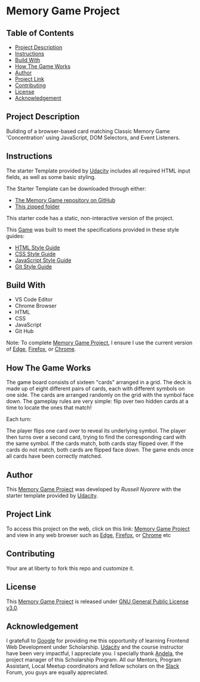 # Memory Game Project

## Table of Contents

* [Project Description](#project-description)
* [Instructions](#instructions)
* [Build With](#build-with)
* [How The Game Works](#How-The-Game-Works)
* [Author](#author)
* [Project Link](#project-link)
* [Contributing](#contributing)
* [License](#license)
* [Acknowledgement](#acknowledgement)

## Project Description

Building of a browser-based card matching Classic Memory Game 'Concentration' using JavaScript, DOM Selectors, and Event Listeners.

## Instructions

The starter Template provided by [Udacity](https://www.udacity.com/) includes all required HTML input fields, as well as some basic styling.

The Starter Template can be downloaded through either:

  * [The Memory Game repository on GitHub](https://github.com/udacity/fend-project-memory-game)
  * [This zipped folder](https://github.com/udacity/fend-project-memory-game/archive/master.zip)

This starter code has a static, non-interactive version of the project.

This [Game](https://neorusse.github.io/Memory-Game/) was built to meet the specifications provided in these style guides:

  * [HTML Style Guide](http://udacity.github.io/frontend-nanodegree-styleguide/index.html)
  * [CSS Style Guide](http://udacity.github.io/frontend-nanodegree-styleguide/css.html)
  * [JavaScript Style Guide](http://udacity.github.io/frontend-nanodegree-styleguide/javascript.html)
  * [Git Style Guide](https://udacity.github.io/git-styleguide/)
  
## Build With

  * VS Code Editor
  * Chrome Browser
  * HTML
  * CSS
  * JavaScript
  * Git Hub
  
Note: To complete [Memory Game Project](https://neorusse.github.io/Memory-Game/), I ensure I use the current version of [Edge](https://www.microsoft.com/en-us/download/details.aspx?id=48126), [Firefox](https://www.mozilla.org/en-US/firefox/new/), or [Chrome](https://support.google.com/chrome/answer/95346?hl=en).
  
## How The Game Works

The game board consists of sixteen "cards" arranged in a grid. The deck is made up of eight different pairs of cards, each with different symbols on one side. The cards are arranged randomly on the grid with the symbol face down. The gameplay rules are very simple: flip over two hidden cards at a time to locate the ones that match!

Each turn:

The player flips one card over to reveal its underlying symbol.
The player then turns over a second card, trying to find the corresponding card with the same symbol.
If the cards match, both cards stay flipped over.
If the cards do not match, both cards are flipped face down.
The game ends once all cards have been correctly matched.
  
## Author

This [Memory Game Project](https://neorusse.github.io/Memory-Game/) was developed by *Russell Nyorere* with the starter template provided by [Udacity](https://www.udacity.com/).
  
## Project Link

To access this project on the web, click on this link: [Memory Game Project](https://neorusse.github.io/Memory-Game/) and view in any web browser such as [Edge](https://www.microsoft.com/en-us/download/details.aspx?id=48126), [Firefox](https://www.mozilla.org/en-US/firefox/new/), or [Chrome](https://support.google.com/chrome/answer/95346?hl=en) etc

## Contributing

Your are at liberty to fork this repo and customize it.

## License

This [Memory Game Project](https://neorusse.github.io/Memory-Game/) is released under [GNU General Public License v3.0](https://neorusse.github.io/Memory-Game/blob/master/LICENSE).

## Acknowledgement

I gratefull to [Google](https://www.google.com/) for providing me this opportunity of learning Frontend Web Development under Scholarship. [Udacity](https://www.udacity.com/) and the course instructor have been very impactful, I appreciate you. I specially thank [Andela](https://andela.com/), the project manager of this Scholarship Program. All our Mentors, Program Assistant, Local Meetup coordinators and fellow scholars on the [Slack](https://slack.com/) Forum, you guys are equally appreciated.

